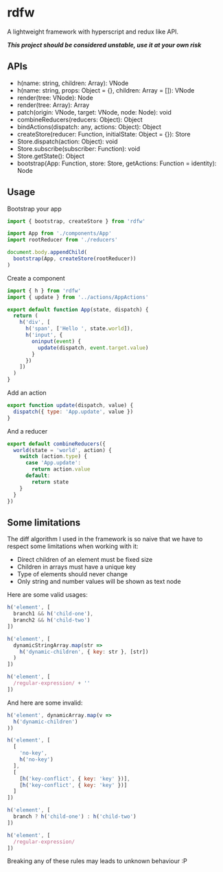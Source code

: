 # rdfw

A lightweight framework with hyperscript and redux like API.

___This project should be considered unstable, use it at your own risk___

## APIs

- h(name: string, children: Array): VNode
- h(name: string, props: Object = {}, children: Array = []): VNode
- render(tree: VNode): Node
- render(tree: Array<VNode>): Array<Node>
- patch(origin: VNode, target: VNode, node: Node): void
- combineReducers(reducers: Object): Object
- bindActions(dispatch: any, actions: Object): Object
- createStore(reducer: Function, initialState: Object = {}): Store
- Store.dispatch(action: Object): void
- Store.subscribe(subscriber: Function): void
- Store.getState(): Object
- bootstrap(App: Function, store: Store, getActions: Function = identity): Node

## Usage

Bootstrap your app

```javascript
import { bootstrap, createStore } from 'rdfw'

import App from './components/App'
import rootReducer from './reducers'

document.body.appendChild(
  bootstrap(App, createStore(rootReducer))
)
```

Create a component

```javascript
import { h } from 'rdfw'
import { update } from '../actions/AppActions'

export default function App(state, dispatch) {
  return (
    h('div', [
      h('span', ['Hello ', state.world]),
      h('input', {
        oninput(event) {
          update(dispatch, event.target.value)
        }
      })
    ])
  )
}
```

Add an action

```javascript
export function update(dispatch, value) {
  dispatch({ type: 'App.update', value })
}
```

And a reducer

```javascript
export default combineReducers({
  world(state = 'world', action) {
    switch (action.type) {
      case 'App.update':
        return action.value
      default:
        return state
    }
  }
})
```

## Some limitations

The diff algorithm I used in the framework is so naive that we have to respect some limitations when working with it:

- Direct children of an element must be fixed size
- Children in arrays must have a unique key
- Type of elements should never change
- Only string and number values will be shown as text node

Here are some valid usages:

```javascript
h('element', [
  branch1 && h('child-one'),
  branch2 && h('child-two')
])

h('element', [
  dynamicStringArray.map(str =>
    h('dynamic-children', { key: str }, [str])
  )
])

h('element', [
  /regular-expression/ + ''
])
```

And here are some invalid:

```javascript
h('element', dynamicArray.map(v =>
  h('dynamic-children')
))

h('element', [
  [
    'no-key',
    h('no-key')
  ],
  [
    [h('key-conflict', { key: 'key' })],
    [h('key-conflict', { key: 'key' })]
  ]
])

h('element', [
  branch ? h('child-one') : h('child-two')
])

h('element', [
  /regular-expression/
])
```

Breaking any of these rules may leads to unknown behaviour :P
